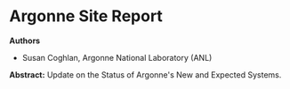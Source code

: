 # Argonne Site Report

**Authors**
* Susan Coghlan, Argonne National Laboratory (ANL)

**Abstract:**
Update on the Status of Argonne's New and Expected Systems.
